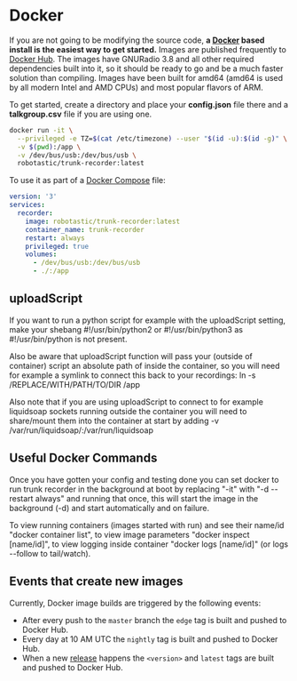 # Docker
If you are not going to be modifying the source code, **a [Docker](https://www.docker.com/) based install is the easiest way to get started.** Images are published frequently to  [Docker Hub](https://hub.docker.com/r/robotastic/trunk-recorder). The images have GNURadio 3.8 and all other required dependencies built into it, so it should be ready to go and be a much faster solution than compiling. Images have been built for amd64 (amd64 is used by all modern Intel and AMD CPUs) and most popular flavors of ARM.

To get started, create a directory and place your **config.json** file there and a **talkgroup.csv** file if you are using one. 

```bash
docker run -it \
  --privileged -e TZ=$(cat /etc/timezone) --user "$(id -u):$(id -g)" \
  -v $(pwd):/app \
  -v /dev/bus/usb:/dev/bus/usb \
  robotastic/trunk-recorder:latest
```

To use it as part of a [Docker Compose](https://docs.docker.com/compose/) file:

```yaml
version: '3'
services:
  recorder:
    image: robotastic/trunk-recorder:latest
    container_name: trunk-recorder
    restart: always
    privileged: true
    volumes:
      - /dev/bus/usb:/dev/bus/usb
      - ./:/app
```

## uploadScript

If you want to run a python script for example with the uploadScript setting, make your shebang #!/usr/bin/python2 or #!/usr/bin/python3 as #!/usr/bin/python is not present.

Also be aware that uploadScript function will pass your (outside of container) script an absolute path of inside the container, so you will need for example a symlink to connect this back to your recordings: ln -s /REPLACE/WITH/PATH/TO/DIR /app

Also note that if you are using uploadScript to connect to for example liquidsoap sockets running outside the container you will need to share/mount them into the container at start by adding -v /var/run/liquidsoap/:/var/run/liquidsoap

## Useful Docker Commands

Once you have gotten your config and testing done you can set docker to run trunk recorder in the background at boot by replacing "-it" with "-d --restart always" and running that once, this will start the image in the background (-d) and start automatically and on failure. 

To view running containers (images started with run) and see their name/id "docker container list", to view image parameters "docker inspect [name/id]", to view logging inside container "docker logs [name/id]" (or logs --follow to tail/watch).

## Events that create new images

Currently, Docker image builds are triggered by the following events:

* After every push to the `master` branch the `edge` tag is built and pushed to Docker Hub.
* Every day at 10 AM UTC the `nightly` tag is built and pushed to Docker Hub.
* When a new [release](https://github.com/robotastic/trunk-recorder/releases) happens the `<version>` and `latest` tags are built and pushed to Docker Hub.

